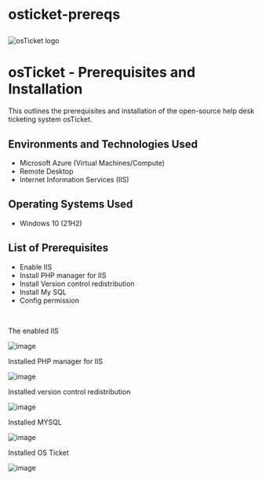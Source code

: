 # osticket-prereqs<p align="center">
<img src="https://i.imgur.com/Clzj7Xs.png" alt="osTicket logo"/>
</p>

<h1>osTicket - Prerequisites and Installation</h1>
This outlines the prerequisites and installation of the open-source help desk ticketing system osTicket.<br />





<h2>Environments and Technologies Used</h2>

- Microsoft Azure (Virtual Machines/Compute)
- Remote Desktop
- Internet Information Services (IIS)

<h2>Operating Systems Used</h2>

- Windows 10 (21H2)

<h2>List of Prerequisites</h2>

- Enable IIS
- Install PHP manager for IIS
- Install Version control redistribution
- Install My SQL
- Config permission


























</p>
<br />

<p>

  The enabled IIS 

  

![image](https://github.com/Samuelbrownolehuma/osticket-prereqs/assets/162997143/62575b35-daec-46ce-accd-c40559173188)

</p>
<p>












Installed PHP manager for IIS



![image](https://github.com/Samuelbrownolehuma/osticket-prereqs/assets/162997143/19ecffc8-a316-47e3-809d-723d454dbb7c)













Installed version control redistribution


![image](https://github.com/Samuelbrownolehuma/osticket-prereqs/assets/162997143/1bab3e03-46a2-434c-b130-28815557bd7b)


Installed MYSQL 

![image](https://github.com/user-attachments/assets/4245a5a0-b2b0-4d64-a8c8-510104f72859)







Installed OS Ticket




![image](https://github.com/user-attachments/assets/65de2bf5-ffa8-4d89-9a2f-599b99e2f465)





  
</p>
<p>
</p>
<br />
